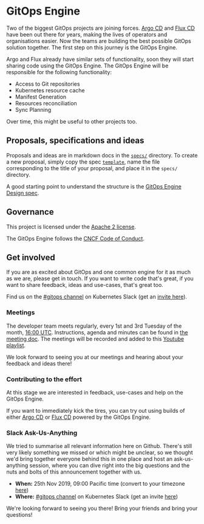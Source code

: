 # GitOps Engine

Two of the biggest GitOps projects are joining forces. [Argo CD](https://github.com/argoproj/argo-cd) and [Flux CD](https://github.com/fluxcd/flux) have been out there for years, making the lives of operators and organisations easier. Now the teams are building the best possible GitOps solution together. The first step on this journey is the GitOps Engine.

Argo and Flux already have similar sets of functionality, soon they will start sharing code using the GitOps Engine. The GitOps Engine will be responsible for the following functionality:

- Access to Git repositories
- Kubernetes resource cache
- Manifest Generation
- Resources reconciliation
- Sync Planning

Over time, this might be useful to other projects too.

## Proposals, specifications and ideas

Proposals and ideas are in markdown docs in the [`specs/`](specs/) directory.
To create a new proposal, simply copy the spec [`template`](specs/template.md),
name the file corresponding to the title of your proposal, and place it in the
`specs/` directory.

A good starting point to understand the structure is the [GitOps Engine Design spec](specs/design.md).

## Governance

This project is licensed under the [Apache 2 license](LICENSE).

The GitOps Engine follows the [CNCF Code of Conduct](https://github.com/cncf/foundation/blob/master/code-of-conduct.md).

## Get involved

If you are as excited about GitOps and one common engine for it as much as we are, please get in touch. If you want to write code that's great, if you want to share feedback, ideas and use-cases, that's great too.

Find us on the [#gitops channel](https://kubernetes.slack.com/messages/gitops) on Kubernetes Slack (get an [invite here](https://kubernetes.slack.com/)).

### Meetings

The developer team meets regularly, every 1st and 3rd Tuesday of the month, [16:00 UTC](http://time.unitarium.com/utc/16). Instructions, agenda and minutes can be found in [the meeting doc](https://docs.google.com/document/d/17AEZgv6yVuD4HS7_oNPiMKmS7Q6vjkhk6jH0YCELpRk/edit#). The meetings will be recorded and added to this [Youtube playlist](https://www.youtube.com/playlist?list=PLbx4FZ4kOKnvSQP394o5UdF9wL7FaQd-R).

We look forward to seeing you at our meetings and hearing about your feedback and ideas there!

### Contributing to the effort

At this stage we are interested in feedback, use-cases and help on the GitOps Engine.

If you want to immediately kick the tires, you can try out using builds of either [Argo CD][argo-poc] or [Flux CD][flux-poc] powered by the GitOps Engine.

[argo-poc]: https://github.com/argoproj/argo-cd/tree/gitops-engine-poc#what-is-gitops-engine-poc-branch
[flux-poc]: https://github.com/fluxcd/flux/tree/gitops-engine-poc#what-is-gitops-engine-poc-branch

### Slack Ask-Us-Anything

We tried to summarise all relevant information here on Github. There's still very likely something we missed or which might be unclear, so we thought we'd bring together everyone behind this in one place and host an ask-us-anything session, where you can dive right into the big questions and the nuts and bolts of this announcement together with us.

- **When:** 25th Nov 2019, 09:00 Pacific time (convert to your timezone [here][tz-convert])
- **Where:** [#gitops channel][gitops-slack] on Kubernetes Slack (get an invite [here][kube-slack])

We're looking forward to seeing you there! Bring your friends and bring your questions!

[kube-slack]: https://slack.k8s.io/
[gitops-slack]: https://kubernetes.slack.com/messages/gitops
[tz-convert]: https://www.timeanddate.com/worldclock/fixedtime.html?msg=GitOps+Engine+Slack+AMA&iso=20191125T09&p1=224&ah=1
